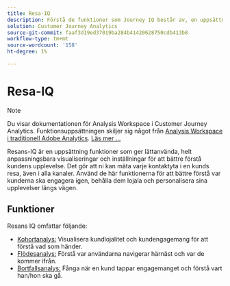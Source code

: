 ```yaml
---
title: Resa-IQ
description: Förstå de funktioner som Journey IQ består av, en uppsättning funktioner som ingår i Adobe Analytics.
solution: Customer Journey Analytics
source-git-commit: faaf3d19ed37019ba284b41420628750cdb413b8
workflow-type: tm+mt
source-wordcount: '158'
ht-degree: 1%

---
```



# Resa-IQ

>[!NOTE]
>
>Du visar dokumentationen för Analysis Workspace i Customer Journey Analytics. Funktionsuppsättningen skiljer sig något från [Analysis Workspace i traditionell Adobe Analytics](https://experienceleague.adobe.com/docs/analytics/analyze/analysis-workspace/home.html). [Läs mer …](/help/getting-started/cja-aa.md)

Resans-IQ är en uppsättning funktioner som ger lättanvända, helt anpassningsbara visualiseringar och inställningar för att bättre förstå kundens upplevelse. Det gör att ni kan mäta varje kontaktyta i en kunds resa, även i alla kanaler. Använd de här funktionerna för att bättre förstå var kunderna ska engagera igen, behålla dem lojala och personalisera sina upplevelser längs vägen.

## Funktioner

Resans IQ omfattar följande:

* [Kohortanalys:](visualizations/cohort-table/cohort-analysis.md) Visualisera kundlojalitet och kundengagemang för att förstå vad som händer.
* [Flödesanalys:](visualizations/c-flow/flow.md) Förstå var användarna navigerar härnäst och var de kommer ifrån.
* [Bortfallsanalys:](visualizations/fallout/fallout-flow.md) Fånga när en kund tappar engagemanget och förstå vart han/hon ska gå.

